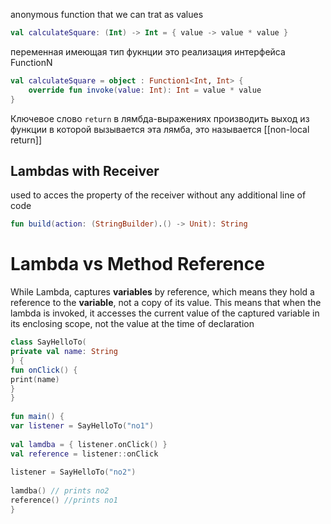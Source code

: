 anonymous function that we can trat as values

```Kotlin
val calculateSquare: (Int) -> Int = { value -> value * value }
```

переменная имеющая тип фукнции это реализация интерфейса FunctionN

```Kotlin
val calculateSquare = object : Function1<Int, Int> {  
    override fun invoke(value: Int): Int = value * value
}
```

Ключевое слово `return` в лямбда-выражениях производить выход из функции в которой вызывается эта лямба, это называется [[non-local return]]

## Lambdas with Receiver

used to acces the property of the receiver without any additional line of code

```Kotlin
fun build(action: (StringBuilder).() -> Unit): String
```


# Lambda vs Method Reference

While Lambda, captures **variables** by reference, which means they hold a reference to the **variable**, not a copy of its value. This means that when the lambda is invoked, it accesses the current value of the captured variable in its enclosing scope, not the value at the time of declaration

```Kotlin
class SayHelloTo(  
private val name: String  
) {  
fun onClick() {  
print(name)  
}  
}  
  
fun main() {  
var listener = SayHelloTo("no1")  
  
val lamdba = { listener.onClick() }  
val reference = listener::onClick  
  
listener = SayHelloTo("no2")  
  
lamdba() // prints no2  
reference() //prints no1  
}

